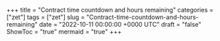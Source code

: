+++
title = "Contract time countdown and hours remaining"
categories = ["zet"]
tags = ["zet"]
slug = "Contract-time-countdown-and-hours-remaining"
date = "2022-10-11 00:00:00 +0000 UTC"
draft = "false"
ShowToc = "true"
mermaid = "true"
+++

